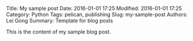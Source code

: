 Title: My sample post
Date: 2016-01-01 17:25
Modified: 2016-01-01 17:25
Category: Python
Tags: pelican, publishing
Slug: my-sample-post
Authors: Lei Gong
Summary: Template for blog posts

This is the content of my sample blog post.
